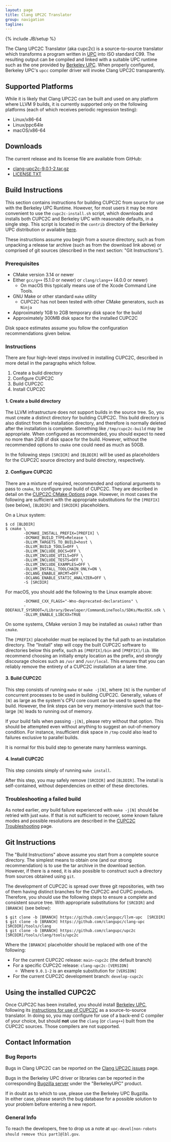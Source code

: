 ```yaml
---
layout: page
title: Clang UPC2C Translator
group: navigation
tagline: 
---
```

{% include JB/setup %}

The Clang UPC2C Translator (aka cupc2c) is a source-to-source translator which
transforms a program written in [UPC](http://upc-lang.org) into ISO standard
C99.  The resulting output can be compiled and linked with a suitable UPC
runtime such as the one provided by [Berkeley UPC](https://upc.lbl.gov).  When
properly configured, Berkeley UPC's `upcc` compiler driver will invoke
Clang UPC2C transparently.

## Supported Platforms

While it is likely that Clang UPC2C can be built and used on any platform where
LLVM 9 builds, it is currently supported only on the following platforms (each
of which receives periodic regression testing):

+ Linux/x86-64
+ Linux/ppc64le
+ macOS/x86-64

## Downloads

The current release and its license file are available from GitHub:

+ [clang-upc2c-9.0.1-2.tar.gz](https://github.com/clangupc/upc2c/releases/download/clang-upc2c-9.0.1-2/clang-upc2c-9.0.1-2.tar.gz)
+ [LICENSE.TXT](https://raw.githubusercontent.com/clangupc/upc2c/clang-upc2c-9.0.1-2/LICENSE.TXT)

## Build Instructions

This section contains instructions for building CUPC2C from source for use with
the Berkeley UPC Runtime.  However, for most users it may be more convenient to
use the `cupc2c-install.sh` script, which downloads and installs both CUPC2C
and Berkeley UPC with reasonable defaults, in a single step.  This script is
located in the `contrib` directory of the Berkeley UPC distribution or available
[here](https://bitbucket.org/berkeleylab/upc-runtime/raw/master/contrib/cupc2c-install.sh).


These instructions assume you begin from a source directory, such as from
unpacking a release tar archive (such as from the download link above) or
comprised of git sources (described in the next section: "Git Instructions").

### Prerequisites

+ CMake version 3.14 or newer
+ Either `gcc/g++` (5.1.0 or newer) or `clang/clang++` (4.0.0 or newer)
    + On macOS this typically means use of the Xcode Command Line Tools.
+ GNU Make or other standard `make` utility
    + CUPC2C has not been tested with other CMake generators, such as `Ninja`
+ Approximately 1GB to 2GB temporary disk space for the build
+ Approximately 300MB disk space for the installed CUPC2C

Disk space estimates assume you follow the configuration recommendations given
below.

### Instructions

There are four high-level steps involved in installing CUPC2C, described in
more detail in the paragraphs which follow.

1. Create a build directory
2. Configure CUPC2C
3. Build CUPC2C
4. Install CUPC2C

#### 1. Create a build directory

The LLVM infrastructure does not support builds in the source tree.
So, you must create a distinct directory for building CUPC2C.
This build directory is also distinct from the installation directory, and
therefore is normally deleted after the installation is complete.
Something like `/tmp/cupc2c-build` may be appropriate.  When configured
as recommended, you should expect to need no more than 2GB of disk space
for the build.  However, without the recommended options to `cmake` one
could need as much as 50GB.

In the following steps `[SRCDIR]` and `[BLDDIR]` will be used as placeholders
for the CUPC2C source directory and build directory, respectively.

#### 2. Configure CUPC2C

There are a mixture of required, recommended and optional arguments to pass to
`cmake`, to configure your build of CUPC2C.  They are described in detail on
the [CUPC2C CMake Options](./cmake-options.html) page.  However, in most cases
the following are sufficient with the appropriate substitutions for the
`[PREFIX]` (see below), `[BLDDIR]` and `[SRCDIR]` placeholders.

On a Linux system:

```
$ cd [BLDDIR]
$ cmake \
        -DCMAKE_INSTALL_PREFIX=[PREFIX] \
        -DCMAKE_BUILD_TYPE=Release \
        -DLLVM_TARGETS_TO_BUILD=host \
        -DLLVM_BUILD_TOOLS=OFF \
        -DLLVM_INCLUDE_DOCS=OFF \
        -DLLVM_INCLUDE_UTILS=OFF \
        -DLLVM_INCLUDE_TESTS=OFF \
        -DLLVM_INCLUDE_EXAMPLES=OFF \
        -DLLVM_INSTALL_TOOLCHAIN_ONLY=ON \
        -DCLANG_ENABLE_ARCMT=OFF \
        -DCLANG_ENABLE_STATIC_ANALYZER=OFF \
        -S [SRCDIR]
```

For macOS, you should add the following to the Linux example above:

```
        -DCMAKE_CXX_FLAGS="-Wno-deprecated-declarations" \
        -DDEFAULT_SYSROOT=/Library/Developer/CommandLineTools/SDKs/MacOSX.sdk \
        -DLLVM_ENABLE_LIBCXX=TRUE
```

On some systems, CMake version 3 may be installed as `cmake3` rather than
`cmake`.

The `[PREFIX]` placeholder must be replaced by the full path to an installation
directory.  The "Install" step will copy the built CUPC2C software to
directories below this prefix, such as `[PREFIX]/bin` and `[PREFIX]/lib`.
We recommend choosing an initially empty location as the prefix, and strongly
discourage choices such as `/usr` and `/usr/local`.  This ensures that you
can reliably remove the entirety of a CUPC2C installation at a later time.

#### 3. Build CUPC2C

This step consists of running `make` or `make -j[N]`, where `[N]` is the
number of concurrent processes to be used in building CUPC2C.
Generally, values of `[N]` as large as the system's CPU core count can be used
to speed up the build.  However, the link steps can be very memory-intensive
such that too-large `[N]` leads to running out of memory.

If your build fails when passing `-j[N]`, please retry without that option.
This should be attempted even without anything to suggest an out-of-memory
condition.  For instance, insufficient disk space in `/tmp` could also lead to
failures exclusive to parallel builds.

It is normal for this build step to generate many harmless warnings.

#### 4. Install CUPC2C

This step consists simply of running `make install`.

After this step, you may safely remove `[SRCDIR]` and `[BLDDIR]`.  The install
is self-contained, without dependencies on either of these directories.

### Troubleshooting a failed build

As noted earlier, _any_ build failure experienced with `make -j[N]` should be
retried with just `make`.  If that is not sufficient to recover, some known
failure modes and possible resolutions are described in the
[CUPC2C Troubleshooting](./troubleshooting.html) page.

## Git Instructions

The "Build Instructions" above assume you start from a complete source
directory.  The simplest means to obtain one (and our strong recommendation) is
to use the tar archive in the download section.  However, if there is a need,
it is also possible to construct such a directory from sources obtained using
`git`.

The development of CUPC2C is spread over three git repositories, with two of
them having distinct branches for the CUPC2C and CUPC products.  Therefore, you
should use the following steps to ensure a complete and consistent source tree.
With appropriate substitutions for `[SRCDIR]` and `[BRANCH]` (see below):

```
$ git clone -b [BRANCH] https://github.com/clangupc/llvm-upc  [SRCDIR]
$ git clone -b [BRANCH] https://github.com/clangupc/clang-upc [SRCDIR]/tools/clang
$ git clone -b [BRANCH] https://github.com/clangupc/upc2c     [SRCDIR]/tools/clang/tools/upc2c
```

Where the `[BRANCH]` placeholder should be replaced with one of the following:

+ For the current CUPC2C release: `main-cupc2c` (the default branch)
+ For a specific CUPC2C release: `clang-upc2c-[VERSION]`
    + Where `9.0.1-2` is an example substitution for `[VERSION]`
+ For the current CUPC2C development branch: `develop-cupc2c`

## Using the installed CUPC2C

Once CUPC2C has been installed, you should install
[Berkeley UPC](https://upc.lbl.gov), following its
[instructions for use of CUPC2C](https://upc.lbl.gov/download/dist/INSTALL.TXT)
as a source-to-source translator.  In doing so, you may configure for
use of a back-end C compiler of your choice, but should __not__ use the `clang`
(or `clang++`) built from the CUPC2C sources.  Those compilers are not
supported.

## Contact Information

### Bug Reports

Bugs in Clang UPC2C can be reported on the
[Clang UPC2C issues](https://github.com/clangupc/upc2c/issues) page.

Bugs in the Berkeley UPC driver or libraries can be reported in the corresponding
[Bugzilla server](https://upc-bugs.lbl.gov) under the "BerkeleyUPC" product.

If in doubt as to which to use, please use the Berkeley UPC Bugzilla.  
In either case, please search the bug database for a possible solution
to your problem before entering a new report.

### General Info

To reach the developers, free to drop us a note at
`upc-devel[non-robots should remove this part]@lbl.gov`.

